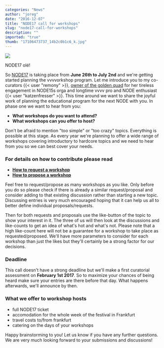 ```yaml
---
categories: "News"
author: "joreg"
date: "2016-12-07"
title: "NODE17 call for workshops"
slug: "node17-call-for-workshops"
description: ""
imported: "true"
thumb: "17106473737_14b2c0b1c6_k.jpg"
---
```



![](17106473737_14b2c0b1c6_k.jpg) 

NODE17 olé!

So [NODE17](https://nodeforum.org/) is taking place from **June 26th to July 2nd** and we're getting started planning the vvvvorkshop program. Let me introduce you to my co-curators {{< user "remony" >}}, [owner of the golden quad](https://flic.kr/p/s6pgcs) for her tireless engagement in NODE15s orga and longtime vvvv pro and NODE enthusiast {{< user "katzenfresser" >}}. This time around we want to share the joyful work of planning the educational program for the next NODE with you. In phase one we want to hear from you:

* **What workshops do you want to attend?**
* **What workshops can you offer to host?**

Don't be afraid to mention "too simple" or "too crazy" topics. Everything is possible at this stage. As every year we're planning to offer a wide range of workshops covering introductory to hardcore topics and we need to hear from you so we can best cover your needs.

### For details on how to contribute please read
* **[How to request a workshop](https://discourse.vvvv.org/t/how-to-request-a-workshop/14252)**
* **[How to propose a workshop](https://discourse.vvvv.org/t/how-to-propose-a-workshop/14253)**

Feel free to request/propose as many workshops as you like. Only before you do so please check if there is already a similar request/proposal and consider adding to that existing discussion rather than starting a new topic. Discussing entries is very much encouraged hoping that it can help us all to better define individual proposals/requests.

Then for both requests and proposals use the like-button of the topic to show your interest in it. The three of us will then look at the discussions and like-counts to get an idea of what's hot and what's not. Please note that a high like-count here will not be a guarantee for a workshop to take place as requested/proposed. We'll have more parameters to consider for each workshop than just the likes but they'll certainly be a strong factor for our decisions. 

### Deadline
This call doesn't have a strong deadline but we'll make a first curatorial assessment on **February 1st 2017**. So to maximize your chances of being heard make sure your entries are there before that day. What happens afterwards, we'll announce by then.

### What we offer to workshop hosts
* full NODE17 ticket
* accomodation for the whole week of the festival in Frankfurt
* travel costs to/from frankfurt
* catering on the days of your workshops

Happy brainstorming to you! Let us know if you have any further questions. We are very much looking forward to your submissions and discussions!